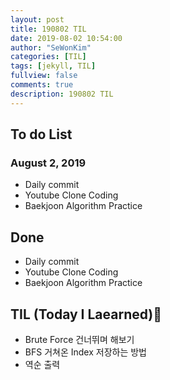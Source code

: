 ```yaml
---
layout: post
title: 190802 TIL
date: 2019-08-02 10:54:00
author: "SeWonKim"
categories: [TIL]
tags: [jekyll, TIL]
fullview: false
comments: true
description: 190802 TIL
---
```



## To do List 
### August 2, 2019
* Daily commit
* Youtube Clone Coding
* Baekjoon Algorithm Practice



## Done 
* Daily commit
* Youtube Clone Coding
* Baekjoon Algorithm Practice


## TIL (Today I Laearned)🤔
* Brute Force 건너뛰며 해보기
* BFS 거쳐온 Index 저장하는 방법 
* 역순 출력

